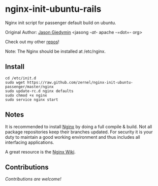 # nginx-init-ubuntu-rails #

Nginx init script for passenger default build on ubuntu.

Original Author: [Jason Giedymin](http://jasongiedymin.com) <jasong -_at_- apache -=dot=- org>

Check out my other [repos](http://github.com/JasonGiedymin)!

Note: The Nginx should be installed at /etc/nginx.

## Install ##

    cd /etc/init.d
    sudo wget https://raw.github.com/zernel/nginx-init-ubuntu-passenger/master/nginx
    sudo update-rc.d nginx defaults
    sudo chmod +x nginx
    sudo service nginx start

## Notes ##
It is recommended to install [Nginx](http://nginx.net/) by doing a full compile & build. Not all package repositories keep their branches updated. For security it is your duty to maintain a good working environment and thus includes all interfacing applications.

A great resource is the [Nginx Wiki](http://wiki.nginx.org/).

## Contributions ##
_Contributions are welcome!_

